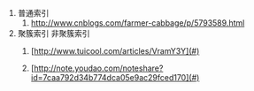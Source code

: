 1. 普通索引
   1. http://www.cnblogs.com/farmer-cabbage/p/5793589.html
2. 聚簇索引 非聚簇索引
   1. [http://www.tuicool.com/articles/VramY3Y](#)

   2. [http://note.youdao.com/noteshare?id=7caa792d34b774dca05e9ac29fced170](#)




